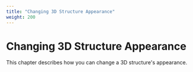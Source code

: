 ```yaml
---
title: "Changing 3D Structure Appearance"
weight: 200
---
```


# Changing 3D Structure Appearance

This chapter describes how you can change a 3D structure's appearance.